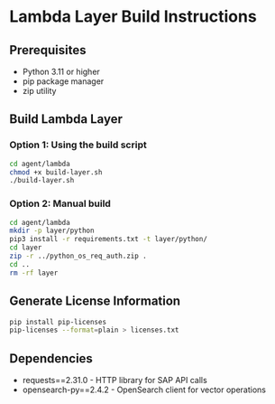 # Lambda Layer Build Instructions

## Prerequisites
- Python 3.11 or higher
- pip package manager
- zip utility

## Build Lambda Layer

### Option 1: Using the build script
```bash
cd agent/lambda
chmod +x build-layer.sh
./build-layer.sh
```

### Option 2: Manual build
```bash
cd agent/lambda
mkdir -p layer/python
pip3 install -r requirements.txt -t layer/python/
cd layer
zip -r ../python_os_req_auth.zip .
cd ..
rm -rf layer
```

## Generate License Information
```bash
pip install pip-licenses
pip-licenses --format=plain > licenses.txt
```

## Dependencies
- requests==2.31.0 - HTTP library for SAP API calls
- opensearch-py==2.4.2 - OpenSearch client for vector operations